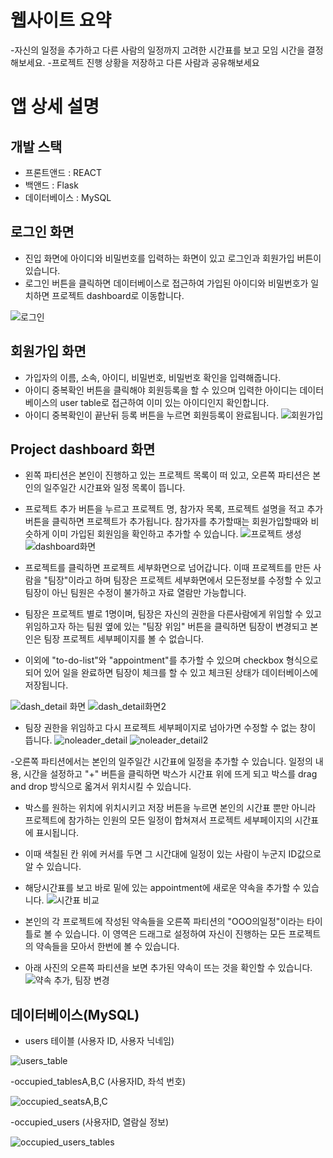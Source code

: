 웹사이트 요약
=
-자신의 일정을 추가하고 다른 사람의 일정까지 고려한 시간표를 보고 모임 시간을 결정해보세요.
-프로젝트 진행 상황을 저장하고 다른 사람과 공유해보세요

앱 상세 설명
=
개발 스택
-
- 프론트앤드 : REACT
- 백앤드 : Flask
- 데이터베이스 : MySQL

로그인 화면
- 
- 진입 화면에 아이디와 비밀번호를 입력하는 화면이 있고 로그인과 회원가입 버튼이 있습니다.
- 로그인 버튼을 클릭하면 데이터베이스로 접근하여 가입된 아이디와 비밀번호가 일치하면 프로젝트 dashboard로 이동합니다.

![로그인](https://github.com/franktome/week3_front/assets/154505487/1f5c18bd-d4c1-4e9a-9612-1fdfdf8650f2)

회원가입 화면
- 
- 가입자의 이름, 소속, 아이디, 비밀번호, 비밀번호 확인을 입력해줍니다.
- 아이디 중복확인 버튼을 클릭해야 회원등록을 할 수 있으며 입력한 아이디는 데이터베이스의 user table로 접근하여 이미 있는 아이디인지 확인합니다.
- 아이디 중복확인이 끝난뒤 등록 버튼을 누르면 회원등록이 완료됩니다.
![회원가입](https://github.com/franktome/week3_front/assets/154505487/03f04dd6-6378-4cde-b176-76e6dcca17c9)


Project dashboard 화면
- 
- 왼쪽 파티션은 본인이 진행하고 있는 프로젝트 목록이 떠 있고, 오른쪽 파티션은 본인의 일주일간 시간표와 일정 목록이 뜹니다.
- 프로젝트 추가 버튼을 누르고 프로젝트 명, 참가자 목록, 프로젝트 설명을 적고 추가 버튼을 클릭하면 프로젝트가 추가됩니다. 참가자를 추가할때는 회원가입할때와 비슷하게 이미 가입된 회원임을 확인하고 추가할 수 있습니다.
![프로젝트 생성](https://github.com/franktome/week3_front/assets/154505487/a1fe018c-c443-41d4-bd4f-e69d50fe255f)
![dashboard화면](https://github.com/franktome/week3_front/assets/154505487/4ae5ff22-9b68-42f2-aa28-be3713bf1072)


- 프로젝트를 클릭하면 프로젝트 세부화면으로 넘어갑니다. 이때 프로젝트를 만든 사람을 "팀장"이라고 하며 팀장은 프로젝트 세부화면에서 모든정보를 수정할 수 있고 팀장이 아닌 팀원은 수정이 불가하고 자료 열람만 가능합니다.
- 팀장은 프로젝트 별로 1명이며, 팀장은 자신의 권한을 다른사람에게 위임할 수 있고 위임하고자 하는 팀원 옆에 있는 "팀장 위임" 버튼을 클릭하면 팀장이 변경되고 본인은 팀장 프로젝트 세부페이지를 볼 수 없습니다.
- 이외에 "to-do-list"와 "appointment"를 추가할 수 있으며 checkbox 형식으로 되어 있어 일을 완료하면 팀장이 체크를 할 수 있고 체크된 상태가 데이터베이스에 저장됩니다.

![dash_detail 화면](https://github.com/franktome/week3_front/assets/154505487/52fa9c3d-34e1-47e7-9556-49e9c76e6cf2)
![dash_detail화면2](https://github.com/franktome/week3_front/assets/154505487/39c046f6-1192-45b0-932c-e70059c4022a)

- 팀장 권한을 위임하고 다시 프로젝트 세부페이지로 넘아가면 수정할 수 없는 창이 뜹니다.
![noleader_detail](https://github.com/franktome/week3_front/assets/154505487/b122751b-234b-43b8-9131-03b277e70925)
![noleader_detail2](https://github.com/franktome/week3_front/assets/154505487/80bfb305-d8aa-4772-998b-40de5b1d9fe7)

-오른쪽 파티션에서는 본인의 일주일간 시간표에 일정을 추가할 수 있습니다. 일정의 내용, 시간을 설정하고 "+" 버튼을 클릭하면 박스가 시간표 위에 뜨게 되고 박스를 drag and drop 방식으로 옯겨서 위치시킬 수 있습니다.
- 박스를 원하는 위치에 위치시키고 저장 버튼을 누르면 본인의 시간표 뿐만 아니라 프로젝트에 참가하는 인원의 모든 일정이 합쳐져서 프로젝트 세부페이지의 시간표에 표시됩니다.
- 이때 색칠된 칸 위에 커서를 두면 그 시간대에 일정이 있는 사람이 누군지 ID값으로 알 수 있습니다.
- 해당시간표를 보고 바로 밑에 있는 appointment에 새로운 약속을 추가할 수 있습니다.
![시간표 비교](https://github.com/franktome/week3_front/assets/154505487/e9a4981b-34bf-4a36-b6ef-1e2642e54c1b)


- 본인의 각 프로젝트에 작성된 약속들을 오른쪽 파티션의 "OOO의일정"이라는 타이틀로 볼 수 있습니다. 이 영역은 드래그로 설정하여 자신이 진행하는 모든 프로젝트의 약속들을 모아서 한번에 볼 수 있습니다.
- 아래 사진의 오른쪽 파티션을 보면 추가된 약속이 뜨는 것을 확인할 수 있습니다.
![약속 추가, 팀장 변경](https://github.com/franktome/week3_front/assets/154505487/ac17b511-4352-46dd-88a4-a98f2d62bdea)





## 데이터베이스(MySQL)
- users 테이블 (사용자 ID, 사용자 닉네임)

![users_table](https://github.com/franktome/madcamp_week2/assets/154505487/7ab191c0-6ca5-4035-ad42-96adcb8d0fde)

-occupied_tablesA,B,C (사용자ID, 좌석 번호)

![occupied_seatsA,B,C](https://github.com/franktome/madcamp_week2/assets/154505487/40d25aed-95e0-4253-a6b8-689fb446dd23)

-occupied_users (사용자ID, 열람실 정보)

![occupied_users_tables](https://github.com/franktome/madcamp_week2/assets/154505487/f790c761-79fb-4e89-98c4-5b68f59dd172)




  
